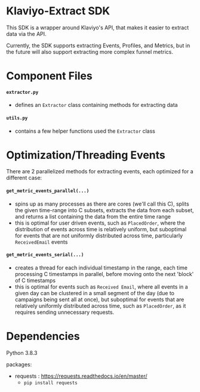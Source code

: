 # Klaviyo-Extract SDK

This SDK is a wrapper around Klaviyo's API, that makes it easier to extract data via the API.

Currently, the SDK supports extracting Events, Profiles, and Metrics, but in the future will also support extracting more complex funnel metrics.

# Component Files

#### `extractor.py`
- defines an `Extractor` class containing methods for extracting data

#### `utils.py`
- contains a few helper functions used the `Extractor` class

# Optimization/Threading Events

There are 2 parallelized methods for extracting events, each optimized for a different case:

#### `get_metric_events_parallel(...)`
- spins up as many processes as there are cores (we'll call this C), splits the given time-range into C subsets, extracts the data from each subset, and returns a list containing the data from the entire time range
- this is optimal for user driven events, such as `PlacedOrder`, where the distribution of events across time is relatively uniform, but suboptimal for events that are not uniformly distributed across time, particularly `ReceivedEmail` events

#### `get_metric_events_serial(...)`
- creates a thread for each individual timestamp in the range, each time processing C timestamps in parallel, before moving onto the next 'block' of C timestamps
- this is optimal for events such as `Received Email`, where all events in a given day can be clustered in a small segment of the day (due to campaigns being sent all at once), but suboptimal for events that are relatively uniformly distributed across time, such as `PlacedOrder`, as it requires sending unnecessary requests.

# Dependencies

Python 3.8.3

packages:
- requests : https://requests.readthedocs.io/en/master/
  - `pip install requests`
